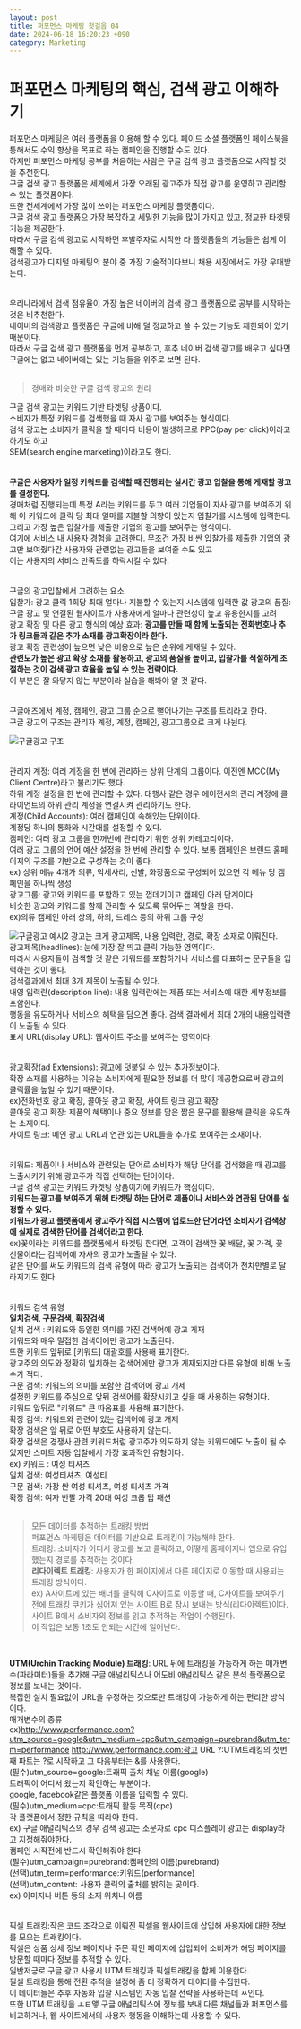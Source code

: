 ```yaml
---
layout: post
title: 퍼포먼스 마케팅 첫걸음 04
date: 2024-06-18 16:20:23 +090
category: Marketing
---
```


# 퍼포먼스 마케팅의 핵심, 검색 광고 이해하기     

퍼포먼스 마케팅은 여러 플랫폼을 이용해 할 수 있다. 페이드 소셜 플랫폼인 페이스북을 통해서도 수익 향상을 목표로 하는 캠페인을 집행할 수도 있다.  
하지만 퍼포먼스 마케팅 공부를 처음하는 사람은 구글 검색 광고 플랫폼으로 시작할 것을 추천한다.  
구글 검색 광고 플랫폼은 세계에서 가장 오래된 광고주가 직접 광고를 운영하고 관리할 수 있는 플랫폼이다.  
또한 전세계에서 가장 많이 쓰이는 퍼포먼스 마케팅 플랫폼이다.  
구글 검색 광고 플랫폼으 가장 복잡하고 세밀한 기능을 많이 가지고 있고, 정교한 타겟팅 기능을 제공한다.  
따라서 구글 검색 광고로 시작하면 후발주자로 시작한 타 플랫폼들의 기능들은 쉽게 이해할 수 있다.  
검색광고가 디지털 마케팅의 분야 중 가장 기술적이다보니 채용 시장에서도 가장 우대받는다.  
<br>  
우리나라에서 검색 점유율이 가장 높은 네이버의 검색 광고 플랫폼으로 공부를 시작하는 것은 비추천한다.  
네이버의 검색광고 플랫폼은 구글에 비해 덜 정교하고 쓸 수 있는 기능도 제한되어 있기 때문이다.  
따라서 구글 검색 광고 플랫폼을 먼저 공부하고, 후추 네이버 검색 광고를 배우고 싶다면  
구글에는 없고 네이버에는 있는 기능들을 위주로 보면 된다.  
<br>  

> 경매와 비슷한 구글 검색 광고의 원리  

구글 검색 광고는 키워드 기반 타겟팅 상품이다.  
소비자가 특정 키워드를 검색했을 때 자사 광고를 보여주는 형식이다.  
검색 광고는 소비자가 클릭을 할 때마다 비용이 발생하므로 PPC(pay per click)이라고 하기도 하고  
SEM(search engine marketing)이라고도 한다.  
<br>  
**구글은 사용자가 일정 키워드를 검색할 때 진행되는 실시간 광고 입찰을 통해 게재할 광고를 결정한다.**  
경매처럼 진행되는데 특정 A라는 키워드를 두고 여러 기업들이 자사 광고를 보여주기 위해 이 키워드에 클릭 당 최대 얼마를 지불할 의향이 있는지 입찰가를 시스템에 입력한다.  
그리고 가장 높은 입찰가를 제출한 기업의 광고를 보여주는 형식이다.  
여기에 서비스 내 사용자 경험을 고려한다. 무조건 가장 비싼 입찰가를 제출한 기업의 광고만 보여줬다간 사용자와 관련없는 광고들을 보여줄 수도 있고  
이는 사용자의 서비스 만족도를 하락시킬 수 있다.  
<br>  
구글의 광고입찰에서 고려하는 요소  
입찰가: 광고 클릭 1회당 최대 얼마나 지불할 수 있는지 시스템에 입력한 값 
광고의 품질: 구글 광고 및 연결된 웹사이트가 사용자에게 얼마나 관련성이 높고 유용한지를 고려  
광고 확장 및 다른 광고 형식의 예상 효과: **광고를 만들 때 함께 노출되는 전화번호나 추가 링크들과 같은 추가 소재를 광고확장이라 한다.**  
광고 확장 관련성이 높으면 낮은 비용으로 높은 순위에 게재될 수 있다.  
**관련도가 높은 광고 확장 소재를 활용하고, 광고의 품질을 높이고, 입찰가를 적절하게 조절하는 것이 검색 광고 효율을 높일 수 있는 전략이다.**  
이 부분은 잘 와닿지 않는 부분이라 실습을 해봐야 알 것 같다.  
<br>  
구글애즈에서 계정, 캠페인, 광고 그룹 순으로 뻗어나가는 구조를 트리라고 한다.  
구글 광고의 구조는 관리자 계정, 계정, 캠페인, 광고그룹으로 크게 나뉜다.  

![구글광고 구조](https://github.com/shina1221/shina1221.github.io/blob/322f4bc635ef3ec15e796d4f68a657dc888e03fb/_posts/%EB%8F%84%EC%84%9C/%EB%A7%88%EC%BC%80%ED%8C%85/img/%EA%B5%AC%EA%B8%80%20%EA%B2%80%EC%83%89%20%EA%B4%91%EA%B3%A0%20%EA%B5%AC%EC%A1%B0.JPG)  
<br>  
관리자 계정: 여러 계정을 한 번에 관리하는 상위 단계의 그룹이다. 이전엔 MCC(My Client Centre)라고 불리기도 했다.  
하위 계정 설정을 한 번에 관리할 수 있다. 대행사 같은 경우 에이전시의 관리 계정에 클라이언트의 하위 관리 계정을 연결시켜 관리하기도 한다.  
계정(Child Accounts): 여러 캠페인이 속해있는 단위이다.  
계정당 하나의 통화와 시간대를 설정할 수 있다.  
캠페인: 여러 광고 그룹을 한꺼번에 관리하기 위한 상위 카테고리이다.  
여러 광고 그룹의 언어 예산 설정을 한 번에 관리할 수 있다. 보통 캠페인은 브랜드 홈페이지의 구조를 기반으로 구성하는 것이 좋다.  
ex) 상위 메뉴 4개가 의류, 악세사리, 신발, 화장품으로 구성되어 있으면 각 메뉴 당 캠페인을 하나씩 생성  
광고그룹: 광고와 키워드를 포함하고 있는 껍데기이고 캠페인 아래 단계이다.  
비슷한 광고와 키워드를 함께 관리할 수 있도록 묶어두는 역할을 한다.  
ex)의류 캠페인 아래 상의, 하의, 드레스 등의 하위 그룹 구성  

![구글광고 예시2](https://github.com/shina1221/shina1221.github.io/blob/ed680a0a7a1911d6e150b31ca7b6b5b149aef464/_posts/%EB%8F%84%EC%84%9C/%EB%A7%88%EC%BC%80%ED%8C%85/img/%EA%B5%AC%EA%B8%80%20%EA%B4%91%EA%B3%A0%20%EC%98%88%EC%8B%9C.jpg)
광고는 크게 광고제목, 내용 입력란, 경로, 확장 소재로 이뤄진다.  
광고제목(headlines): 눈에 가장 잘 띄고 클릭 가능한 영역이다.  
따라서 사용자들이 검색할 것 같은 키워드를 포함하거나 서비스를 대표하는 문구들을 입력하는 것이 좋다.  
검색결과에서 최대 3개 제목이 노출될 수 있다.  
내영 입력란(description line): 내용 입력란에는 제품 또는 서비스에 대한 세부정보를 포함한다.  
행동을 유도하거나 서비스의 혜택을 담으면 좋다. 검색 결과에서 최대 2개의 내용입력란이 노출될 수 있다.  
표시 URL(display URL): 웹사이트 주소를 보여주는 영역이다.  
<br>  
광고확장(ad Extensions): 광고에 덧붙일 수 있는 추가정보이다.  
확장 소재를 사용하는 이유는 소비자에게 필요한 정보를 더 많이 제공함으로써 광고의 클릭률을 높일 수 있기 때문이다.  
ex)전화번호 광고 확장, 콜아웃 광고 확장, 사이트 링크 광고 확장  
콜아웃 광고 확장: 제품의 혜택이나 중요 정보를 담은 짧은 문구를 활용해 클릭을 유도하는 소재이다.  
사이트 링크: 메인 광고 URL과 연관 있는 URL들을 추가로 보여주는 소재이다.  
<br>  
키워드: 제품이나 서비스와 관련있는 단어로 소비자가 해당 단어를 검색했을 때 광고를 노출시키기 위해 광고주가 직접 선택하는 단어이다.  
구글 검색 광고는 키워드 카겟팅 상품이기에 키워드가 핵심이다.  
**키워드는 광고를 보여주기 위헤 타겟팅 하는 단어로 제품이나 서비스와 연관된 단어를 설정할 수 있다.**  
**키워드가 광고 플랫폼에서 광고주가 직접 시스템에 업로드한 단어라면 소비자가 검색창에 실제로 검색한 단어를 검색어라고 한다.**  
ex)꽃이라는 키워드를 플랫폼에서 타겟팅 한다면, 고객이 검색한 꽃 배달, 꽃 가격, 꽃 선물이라는 검색어에 자사의 광고가 노출될 수 있다.  
같은 단어를 써도 키워드의 검색 유형에 따라 광고가 노출되는 검색어가 천차만별로 달라지기도 한다.  
<br>  
키워드 검색 유형  
**일치검색, 구문검색, 확장검색**  
일치 검색 : 키워드와 동일한 의미를 가진 검색어에 광고 게재  
키워드와 매우 밀접한 검색어에만 광고가 노출된다.  
또한 키워드 앞뒤로 [키워드] 대괄호를 사용해 표기한다.  
광고주의 의도와 정확히 일치하는 검색어에만 광고가 게재되지만 다른 유형에 비해 노출 수가 적다.  
구문 검색: 키워드의 의미를 포함한 검색어에 광고 개제  
설정한 키워드를 주심으로 앞뒤 검색어를 확장시키고 싶을 때 사용하는 유형이다.  
키워드 앞뒤로 "키워드" 큰 따옴표를 사용해 표기한다.  
확장 검색: 키워드와 관련이 있는 검색어에 광고 개제  
확장 검색은 앞 뒤로 어떤 부호도 사용하지 않는다.  
확장 검색은 경쟁사 관련 키워드처럼 광고주가 의도하지 않는 키워드에도 노출이 될 수 있지만 스마트 자동 입찰에서 가장 효과적인 유형이다.  
ex) 키워드 : 여성 티셔츠  
일치 검색: 여성티셔츠, 여성티  
구문 검색: 가장 싼 여성 티셔츠, 여성 티셔츠 가격  
확장 검색: 여자 반팔 가격 20대 여성 크롭 탑 패션  
<br>  

> 모든 데이터를 추적하는 트래킹 방법  
퍼포먼스 마케팅은 데이터를 기반으로 트래킹이 가능해야 한다.  
트래킹: 소비자가 어디서 광고를 보고 클릭하고, 어떻게 홈페이지나 앱으로 유입했는지 경로를 추적하는 것이다.  
**리다이렉트 트래킹**: 사용자가 한 페이지에서 다른 페이지로 이동할 때 사용되는 트래킹 방식이다.  
ex) A사이트에 있는 배너를 클릭해 C사이트로 이동할 때, C사이트를 보여주기 전에 트래킹 쿠키가 심어져 있는 사이트 B로 잠시 보내는 방식(리다이렉트)이다.  
사이트 B에서 소비자의 정보를 읽고 추적하는 작업이 수행된다.  
이 작업은 보통 1초도 안되는 시간에 일어난다.  
<br>  

**UTM(Urchin Tracking Module) 트래킹**: URL 뒤에 트래킹을 가능하게 하는 매개변수(파라미터)들을 추가해 구글 애널리틱스나 어도비 애널리틱스 같은 분석 플랫폼으로 정보를 보내는 것이다.  
복잡한 설치 필요없이 URL을 수정하는 것으로만 트래킹이 가능하게 하는 편리한 방식이다.  
매개변수의 종류  
ex)http://www.performance.com?utm_source=google&utm_medium=cpc&utm_campaign=purebrand&utm_term=performance
http://www.performance.com:광고 URL
?:UTM트래킹의 첫번째 파트는 ?로 시작하고 그 다음부터는 &를 사용한다.  
(필수)utm_source=google:트래픽 출처 채널 이름(google)  
트래픽이 어디서 왔는지 확인하는 부분이다.  
google, facebook같은 플랫폼 이름을 입력할 수 있다.  
(필수)utm_medium=cpc:트래픽 활동 목적(cpc)  
각 플랫폼에서 정한 규칙을 따라야 한다.  
ex) 구글 애널리틱스의 경우 검색 광고는 소문자로 cpc 디스플레이 광고는 display라고 지정해줘야한다.  
캠페인 시작전에 반드시 확인해줘야 한다.  
(필수)utm_campaign=purebrand:캠페인의 이름(purebrand)  
(선택)utm_term=performance:키워드(performance)  
(선택)utm_content: 사용자 클릭의 출처를 밝히는 곳이다.  
ex) 이미지나 버튼 등의 소재 위치나 이름  
<br>  
픽셀 트래킹:작은 코드 조각으로 이뤄진 픽셀을 웹사이트에 삽입해 사용자에 대한 정보를 모으는 트래킹이다.  
픽셀은 상품 상세 정보 페이지나 주문 확인 페이지에 삽입되어 소비자가 해당 페이지를 방문할 때마다 정보를 추적할 수 있다.  
일반저긍로 구글 광고 사용시 UTM 트래킹과 픽셀트래킹을 함께 이용한다.  
필셀 트래킹을 통해 전환 추적을 설정해 좀 더 정확하게 데이터를 수집한다.  
이 데이터들은 추후 자동화 입찰 시스템인 자동 입찰 전략을 사용하는데 ㅆ인다.  
또한 UTM 트래킹을 ㅗㅌ앻 구글 애널리틱스에 정보를 보내 다른 채널들과 퍼포먼스를 비교하거나, 웹 사이트에서의 사용자 행동을 이해하는데 사용할 수 있다.  



